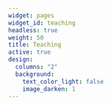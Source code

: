 ```yaml
---
widget: pages
widget_id: teaching
headless: true
weight: 50
title: Teaching
active: true
design:
  columns: "2"
  background:
    text_color_light: false
    image_darken: 1
---
```

